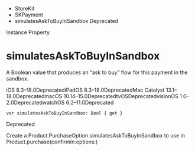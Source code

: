 

- StoreKit
- SKPayment
-  simulatesAskToBuyInSandbox Deprecated

Instance Property

# simulatesAskToBuyInSandbox

A Boolean value that produces an “ask to buy” flow for this payment in the sandbox.

iOS 8.3–18.0DeprecatediPadOS 8.3–18.0DeprecatedMac Catalyst 13.1–18.0DeprecatedmacOS 10.14–15.0DeprecatedtvOSDeprecatedvisionOS 1.0–2.0DeprecatedwatchOS 6.2–11.0Deprecated

``` source
var simulatesAskToBuyInSandbox: Bool { get }
```

Deprecated

Create a Product.PurchaseOption.simulatesAskToBuyInSandbox to use in Product.purchase(confirmIn:options:)

